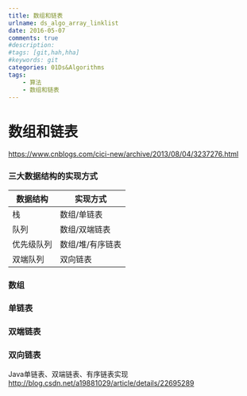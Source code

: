 ```yaml
---
title: 数组和链表
urlname: ds_algo_array_linklist
date: 2016-05-07
comments: true
#description: 
#tags: [git,hah,hha]
#keywords: git
categories: 01Ds&Algorithms
tags:
    - 算法
    - 数组和链表
---
```



# 数组和链表 
https://www.cnblogs.com/cici-new/archive/2013/08/04/3237276.html

### 三大数据结构的实现方式
数据结构 |	实现方式
---|---
栈 | 数组/单链表
队列 |	数组/双端链表
优先级队列 |	数组/堆/有序链表
双端队列 |	双向链表

### 数组

### 单链表

### 双端链表

### 双向链表

Java单链表、双端链表、有序链表实现
http://blog.csdn.net/a19881029/article/details/22695289 
